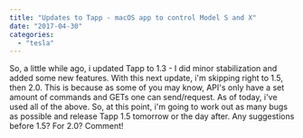 ```yaml
---
title: "Updates to Tapp - macOS app to control Model S and X"
date: "2017-04-30"
categories: 
  - "tesla"
---
```


So, a little while ago, i updated Tapp to 1.3 - I did minor stabilization and added some new features. With this next update, i'm skipping right to 1.5, then 2.0. This is because as some of you may know, API's only have a set amount of commands and GETs one can send/request. As of today, i've used all of the above. So, at this point, i'm going to work out as many bugs as possible and release Tapp 1.5 tomorrow or the day after. Any suggestions before 1.5? For 2.0? Comment!
